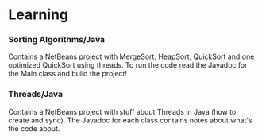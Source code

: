 # Learning

### Sorting Algorithms/Java

  Contains a NetBeans project with MergeSort, HeapSort, QuickSort and one optimized QuickSort using threads.
  To run the code read the Javadoc for the Main class and build the project!
  
### Threads/Java

  Contains a NetBeans project with stuff about Threads in Java (how to create and sync). The Javadoc for each class contains notes about what's the code about.
